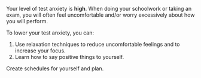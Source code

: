 Your level of test anxiety is **high**. When doing your schoolwork or taking an exam, you will often feel uncomfortable and/or worry excessively about how you will perform. 

To lower your test anxiety, you can:

1.	Use relaxation techniques to reduce uncomfortable feelings and to increase your focus. 
2.	Learn how to say positive things to yourself.

Create schedules for yourself and plan.
